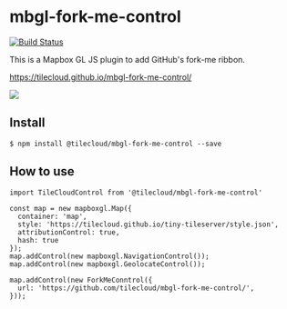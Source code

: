 # mbgl-fork-me-control

[![Build Status](https://travis-ci.org/tilecloud/mbgl-fork-me-control.svg?branch=master)](https://travis-ci.org/tilecloud/mbgl-fork-me-control)

This is a Mapbox GL JS plugin to add GitHub's fork-me ribbon.

https://tilecloud.github.io/mbgl-fork-me-control/

![](https://www.evernote.com/l/ABXt9aD736RLQKn6xvUKV_xf4j91lesfDn4B/image.png)

## Install

```
$ npm install @tilecloud/mbgl-fork-me-control --save
```

## How to use

```node
import TileCloudControl from '@tilecloud/mbgl-fork-me-control'

const map = new mapboxgl.Map({
  container: 'map',
  style: 'https://tilecloud.github.io/tiny-tileserver/style.json',
  attributionControl: true,
  hash: true
});
map.addControl(new mapboxgl.NavigationControl());
map.addControl(new mapboxgl.GeolocateControl());

map.addControl(new ForkMeConntrol({
  url: 'https://github.com/tilecloud/mbgl-fork-me-control/',
}));
```
